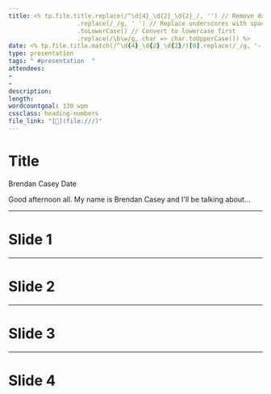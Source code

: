 ```yaml
---
title: <% tp.file.title.replace(/^\d{4}_\d{2}_\d{2}_/, '') // Remove date if it exists in the format YYYY_MM_DD_
                   .replace(/_/g, ' ') // Replace underscores with spaces
                   .toLowerCase() // Convert to lowercase first
                   .replace(/\b\w/g, char => char.toUpperCase()) %>
date: <% tp.file.title.match(/^\d{4}_\d{2}_\d{2}/)[0].replace(/_/g, '-') %>
type: presentation
tags: " #presentation  "
attendees:
- 
- 
description:
length:
wordcountgoal: 130 wpm
cssclass: heading-numbers
file_link: "[📄](file:///)"
---
```




# Title
Brendan Casey
Date

Good afternoon all. My name is Brendan Casey and I'll be talking about...

---
# Slide 1


---
# Slide 2


---
# Slide 3


---
# Slide 4